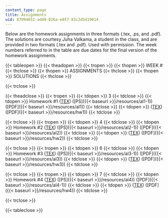 ```yaml
---
content_type: page
title: Assignments
uid: 87094652-ad49-026a-e057-83c2d5d19014
---
```


Below are the homework assignments in three formats (.tex, .ps, and .pdf). The solutions are courtesy Juha Valkama, a student in the class, and are provided in two formats (.tex and .pdf). Used with permission. The week numbers referred to in the table are due dates for the final version of the homework assignments.

{{< tableopen >}}
{{< theadopen >}}
{{< tropen >}}
{{< thopen >}}
WEEK #
{{< thclose >}}
{{< thopen >}}
ASSIGNMENTS
{{< thclose >}}
{{< thopen >}}
SOLUTIONS
{{< thclose >}}

{{< trclose >}}

{{< theadclose >}}
{{< tropen >}}
{{< tdopen >}}
3
{{< tdclose >}}
{{< tdopen >}}
Homework #1 ([TEX](/courses/mathematics/18-06ci-linear-algebra-communications-intensive-spring-2004/assignments/al1.tex)) ([PS]({{< baseurl >}}/resources/al1-1)) ([PDF]({{< baseurl >}}/resources/al1))
{{< tdclose >}}
{{< tdopen >}}
([TEX](/courses/mathematics/18-06ci-linear-algebra-communications-intensive-spring-2004/assignments/hw1.tex)) ([PDF]({{< baseurl >}}/resources/hw1))
{{< tdclose >}}

{{< trclose >}}
{{< tropen >}}
{{< tdopen >}}
4
{{< tdclose >}}
{{< tdopen >}}
Homework #2 ([TEX](/courses/mathematics/18-06ci-linear-algebra-communications-intensive-spring-2004/assignments/al2.tex)) ([PS]({{< baseurl >}}/resources/al2-1)) ([PDF]({{< baseurl >}}/resources/al2))
{{< tdclose >}}
{{< tdopen >}}
([TEX](/courses/mathematics/18-06ci-linear-algebra-communications-intensive-spring-2004/assignments/hw2.tex)) ([PDF]({{< baseurl >}}/resources/hw2))
{{< tdclose >}}

{{< trclose >}}
{{< tropen >}}
{{< tdopen >}}
6
{{< tdclose >}}
{{< tdopen >}}
Homework #3 ([TEX](/courses/mathematics/18-06ci-linear-algebra-communications-intensive-spring-2004/assignments/al3.tex)) ([PS]({{< baseurl >}}/resources/al3-1)) ([PDF]({{< baseurl >}}/resources/al3))
{{< tdclose >}}
{{< tdopen >}}
([TEX](/courses/mathematics/18-06ci-linear-algebra-communications-intensive-spring-2004/assignments/hw3.tex)) ([PDF]({{< baseurl >}}/resources/hw3))
{{< tdclose >}}

{{< trclose >}}
{{< tropen >}}
{{< tdopen >}}
7
{{< tdclose >}}
{{< tdopen >}}
Homework #4 ([TEX](/courses/mathematics/18-06ci-linear-algebra-communications-intensive-spring-2004/assignments/al4.tex)) ([PS]({{< baseurl >}}/resources/al4)) ([PDF]({{< baseurl >}}/resources/al4-1))
{{< tdclose >}}
{{< tdopen >}}
([TEX](/courses/mathematics/18-06ci-linear-algebra-communications-intensive-spring-2004/assignments/hw4.tex)) ([PDF]({{< baseurl >}}/resources/hw4))
{{< tdclose >}}

{{< trclose >}}

{{< tableclose >}}